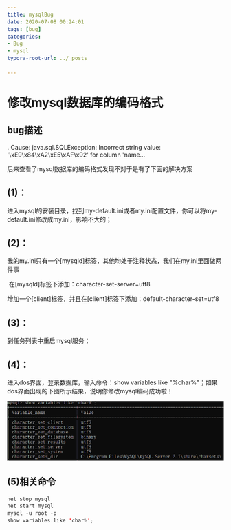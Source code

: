 ```yaml
---
title: mysqlBug
date: 2020-07-08 00:24:01
tags: [bug]
categories: 
- Bug
- mysql
typora-root-url: ../_posts

---
```


# 修改mysql数据库的编码格式

## bug描述

.  Cause: java.sql.SQLException: Incorrect string value: '\xE9\x84\xA2\xE5\xAF\x92' for column 'name...

后来查看了mysql数据库的编码格式发现不对于是有了下面的解决方案

## (1)：

进入mysql的安装目录，找到my-default.ini或者my.ini配置文件，你可以将my-default.ini修改成my.ini，影响不大的；

## (2)：

我的my.ini只有一个[mysqld]标签，其他均处于注释状态，我们在my.ini里面做两件事

​        在[mysqld]标签下添加：character-set-server=utf8

​        增加一个[client]标签，并且在[client]标签下添加：default-character-set=utf8

## (3)：

到任务列表中重启mysql服务；

## (4)：

进入dos界面，登录数据库，输入命令：show variables like "%char%"；如果dos界面出现的下图所示结果，说明你修改mysql编码成功啦！

![image-20200708002604436](../images/mysqlBug/image-20200708002604436.png)



## (5)相关命令

`````java
net stop mysql
net start mysql
mysql -u root -p
show variables like 'char%';
`````

